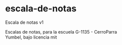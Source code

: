 # escala-de-notas
Escala de notas v1

Escalas de notas, para la escuela G-1135 - CerroParra  
Yumbel, bajo licencia mit

